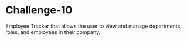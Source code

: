 # Challenge-10
Employee Tracker that allows the user to view and manage departments, roles, and employees in their company.
